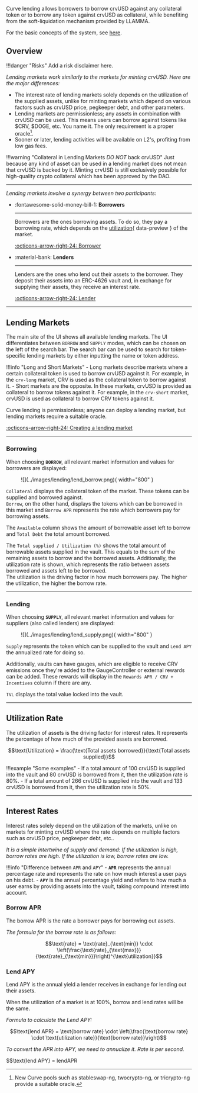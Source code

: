 Curve lending allows borrowers to borrow crvUSD against any collateral token or to borrow any token against crvUSD as collateral, while benefiting from the soft-liquidation mechanism provided by LLAMMA.

For the basic concepts of the system, see [here](../crvusd/loan-details.md#crvusd-concepts).

## **Overview**

!!!danger "Risks"
    Add a risk disclaimer here.

*Lending markets work similarly to the markets for minting crvUSD. Here are the major differences:*

- The interest rate of lending markets solely depends on the utilization of the supplied assets, unlike for minting markets which depend on various factors such as crvUSD price, pegkeeper debt, and other parameters.
- Lending markets are permissionless; any assets in combination with crvUSD can be used. This means users can borrow against tokens like $CRV, $DOGE, etc. You name it. The only requirement is a proper oracle[^1].
- Sooner or later, lending activities will be available on L2's, profiting from low gas fees.

!!!warning "Collateral in Lending Markets *DO NOT* back crvUSD"
    Just because any kind of asset can be used in a lending market does not mean that crvUSD is backed by it. Minting crvUSD is still exclusively possible for high-quality crypto collateral which has been approved by the DAO.

[^1]: New Curve pools such as stableswap-ng, twocrypto-ng, or tricrypto-ng provide a suitable oracle.


---


*Lending markets involve a synergy between two participants:*


<div class="grid cards" markdown>

-   :fontawesome-solid-money-bill-1: **Borrowers**

    ---

    Borrowers are the ones borrowing assets. To do so, they pay a borrowing rate, which depends on the [utilization](#utilization-rate){ data-preview } of the market.


    [:octicons-arrow-right-24: Borrower](#borrowing)

-   :material-bank: **Lenders**

    ---

    Lenders are the ones who lend out their assets to the borrower. They deposit their assets into an ERC-4626 vault and, in exchange for supplying their assets, they receive an interest rate.


    [:octicons-arrow-right-24: Lender](#lending)

</div>


---


## **Lending Markets**

The main site of the UI shows all available lending markets. The UI differentiates between `BORROW` and `SUPPLY` modes, which can be chosen on the left of the search bar. The search bar can be used to search for token-specific lending markets by either inputting the name or token address.

!!!info "Long and Short Markets"
    - Long markets describe markets where a certain collateral token is used to borrow crvUSD against it. For example, in the `crv-long` market, CRV is used as the collateral token to borrow against it.
    - Short markets are the opposite. In these markets, crvUSD is provided as collateral to borrow tokens against it. For example, in the `crv-short` market, crvUSD is used as collateral to borrow CRV tokens against it.

Curve lending is permissionless; anyone can deploy a lending market, but lending markets require a suitable oracle.

[:octicons-arrow-right-24: Creating a lending market](./factory.md)


---

### Borrowing

When choosing **`BORROW`**, all relevant market information and values for borrowers are displayed:

<figure markdown="span">
  ![](../images/lending/lend_borrow.png){ width="800" }
  <figcaption></figcaption>
</figure>

`Collateral` displays the collateral token of the market. These tokens can be supplied and borrowed against.  
`Borrow`, on the other hand, displays the tokens which can be borrowed in this market and `Borrow APR` represents the rate which borrowers pay for borrowing assets.

The `Available` column shows the amount of borrowable asset left to borrow and `Total Debt` the total amount borrowed.

The `Total supplied / Utilization (%)` shows the total amount of borrowable assets supplied in the vault. This equals to the sum of the remaining assets to borrow and the borrowed assets. Additionally, the utilization rate is shown, which represents the ratio between assets borrowed and assets left to be borrowed.  
The utilization is the driving factor in how much borrowers pay. The higher the utilization, the higher the borrow rate.


---


### Lending
When choosing **`SUPPLY`**, all relevant market information and values for suppliers (also called lenders) are displayed:

<figure markdown="span">
  ![](../images/lending/lend_supply.png){ width="800" }
  <figcaption></figcaption>
</figure>


`Supply` represents the token which can be supplied to the vault and `Lend APY` the annualized rate for doing so.

Additionally, vaults can have gauges, which are eligible to receive CRV emissions once they're added to the GaugeController or external rewards can be added. These rewards will display in the `Rewards APR / CRV + Incentives` column if there are any.

`TVL` displays the total value locked into the vault.


---


## **Utilization Rate**
The utilization of assets is the driving factor for interest rates. It represents the percentage of how much of the provided assets are borrowed.

$$\text{Utilization} = \frac{\text{Total assets borrowed}}{\text{Total assets supplied}}$$


!!!example "Some examples"
    - If a total amount of 100 crvUSD is supplied into the vault and 80 crvUSD is borrowed from it, then the utilization rate is 80%.
    - If a total amount of 266 crvUSD is supplied into the vault and 133 crvUSD is borrowed from it, then the utilization rate is 50%.


---


## **Interest Rates**
Interest rates solely depend on the utilization of the markets, unlike on markets for minting crvUSD where the rate depends on multiple factors such as crvUSD price, pegkeeper debt, etc..

*It is a simple intertwine of supply and demand: If the utilization is high, borrow rates are high. If the utilization is low, borrow rates are low.*

!!!info "Difference between `APR` and `APY`"
    - **`APR`** represents the annual percentage rate and represents the rate on how much interest a user pays on his debt.
    - **`APY`** is the annual percentage yield and refers to how much a user earns by providing assets into the vault, taking compound interest into account.



### **Borrow APR**
The borrow APR is the rate a borrower pays for borrowing out assets.

*The formula for the borrow rate is as follows:*

$$\text{rate} = \text{rate}_{\text{min}} \cdot \left(\frac{\text{rate}_{\text{max}}}{\text{rate}_{\text{min}}}\right)^{\text{utilization}}$$


### **Lend APY**
Lend APY is the annual yield a lender receives in exchange for lending out their assets.

When the utilization of a market is at 100%, borrow and lend rates will be the same.

*Formula to calculate the Lend APY:*

$$\text{lend APR} = \text{borrow rate} \cdot \left(\frac{\text{borrow rate} \cdot \text{utilization rate}}{\text{borrow rate}}\right)$$


*To convert the APR into APY, we need to annualize it. Rate is per second.*

$$\text{lend APY} = lendAPR